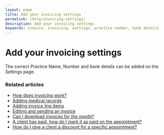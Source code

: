 ```yaml
---
layout: page
title: Add your invoicing settings
permalink: /help/invoicing-settings/
description: Add your invoicing settings
keywords: invoice, invoicing, settings, practice number, bank details
---
```


# Add your invoicing settings

The correct Practice Name, Number and bank details can be added on the Settings page.

<picture>

### Related articles

* [How does invoicing work?](how-does-invoicing-work)
* [Adding medical records](adding-medical-records)
* [Adding invoice line items](adding-invoice-line-items)
* [Editing and sending an invoice](edit-an-invoice)
* [Can I download invoices for the month?](download-invoices)
* [A client has paid, how do I mark it as paid on the appointment?](mark-as-paid)
* [How do I give a client a discount for a specific appointment?](discount-appointment)
